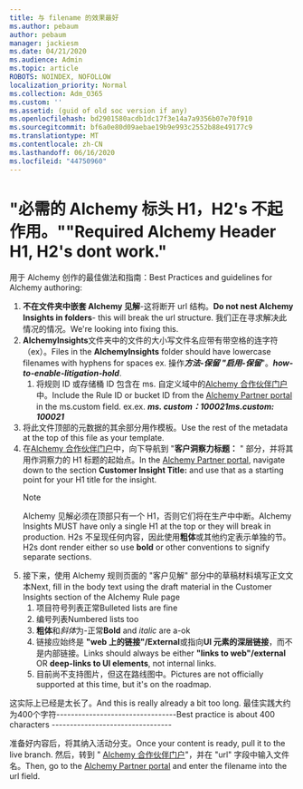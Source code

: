 ```yaml
---
title: 与 filename 的效果最好
ms.author: pebaum
author: pebaum
manager: jackiesm
ms.date: 04/21/2020
ms.audience: Admin
ms.topic: article
ROBOTS: NOINDEX, NOFOLLOW
localization_priority: Normal
ms.collection: Adm_O365
ms.custom: ''
ms.assetid: (guid of old soc version if any)
ms.openlocfilehash: bd2901580acdb1dc17f3e14a7a9356b07e70f910
ms.sourcegitcommit: bf6a0e80d09aebae19b9e993c2552b88e49177c9
ms.translationtype: MT
ms.contentlocale: zh-CN
ms.lasthandoff: 06/16/2020
ms.locfileid: "44750960"
---
```

# <a name="required-alchemy-header-h1-h2s-dont-work"></a><span data-ttu-id="c3862-102">"必需的 Alchemy 标头 H1，H2's 不起作用。"</span><span class="sxs-lookup"><span data-stu-id="c3862-102">"Required Alchemy Header H1, H2's dont work."</span></span>
<span data-ttu-id="c3862-103">用于 Alchemy 创作的最佳做法和指南：</span><span class="sxs-lookup"><span data-stu-id="c3862-103">Best Practices and guidelines for Alchemy authoring:</span></span>

1. <span data-ttu-id="c3862-104">**不在文件夹中嵌套 Alchemy 见解**-这将断开 url 结构。</span><span class="sxs-lookup"><span data-stu-id="c3862-104">**Do not nest Alchemy Insights in folders**- this will break the url structure.</span></span> <span data-ttu-id="c3862-105">我们正在寻求解决此情况的情况。</span><span class="sxs-lookup"><span data-stu-id="c3862-105">We're looking into fixing this.</span></span>
1. <span data-ttu-id="c3862-106">**AlchemyInsights**文件夹中的文件的大小写文件名应带有带空格的连字符（ex）。</span><span class="sxs-lookup"><span data-stu-id="c3862-106">Files in the **AlchemyInsights** folder should have lowercase filenames with hyphens for spaces ex.</span></span> <span data-ttu-id="c3862-107">操作***方法-保留 "启用-保留***"。</span><span class="sxs-lookup"><span data-stu-id="c3862-107">***how-to-enable-litigation-hold***.</span></span>
    1. <span data-ttu-id="c3862-108">将规则 ID 或存储桶 ID 包含在 ms. 自定义域中的[Alchemy 合作伙伴门户](https://alchemyportal.azurewebsites.net)中。</span><span class="sxs-lookup"><span data-stu-id="c3862-108">Include the Rule ID or bucket ID from the [Alchemy Partner portal](https://alchemyportal.azurewebsites.net) in the ms.custom field.</span></span> <span data-ttu-id="c3862-109">ex.</span><span class="sxs-lookup"><span data-stu-id="c3862-109">ex.</span></span> <span data-ttu-id="c3862-110">***ms. custom：100021***</span><span class="sxs-lookup"><span data-stu-id="c3862-110">***ms.custom: 100021***</span></span>
1. <span data-ttu-id="c3862-111">将此文件顶部的元数据的其余部分用作模板。</span><span class="sxs-lookup"><span data-stu-id="c3862-111">Use the rest of the metadata at the top of this file as your template.</span></span>
1. <span data-ttu-id="c3862-112">在[Alchemy 合作伙伴门户](https://alchemyportal.azurewebsites.net)中，向下导航到 "**客户洞察力标题：** " 部分，并将其用作洞察力的 H1 标题的起始点。</span><span class="sxs-lookup"><span data-stu-id="c3862-112">In the [Alchemy Partner portal](https://alchemyportal.azurewebsites.net), navigate down to the section **Customer Insight Title:** and use that as a starting point for your H1 title for the insight.</span></span> 
    > [!NOTE]
    > <span data-ttu-id="c3862-113">Alchemy 见解必须在顶部只有一个 H1，否则它们将在生产中中断。</span><span class="sxs-lookup"><span data-stu-id="c3862-113">Alchemy Insights MUST have only a single H1 at the top or they will break in production.</span></span> <span data-ttu-id="c3862-114">H2s 不呈现任何内容，因此使用**粗体**或其他约定表示单独的节。</span><span class="sxs-lookup"><span data-stu-id="c3862-114">H2s dont render either so use **bold** or other conventions to signify separate sections.</span></span>
1. <span data-ttu-id="c3862-115">接下来，使用 Alchemy 规则页面的 "客户见解" 部分中的草稿材料填写正文文本</span><span class="sxs-lookup"><span data-stu-id="c3862-115">Next, fill in the body text using the draft material in the Customer Insights section of the Alchemy Rule page</span></span>
    1. <span data-ttu-id="c3862-116">项目符号列表正常</span><span class="sxs-lookup"><span data-stu-id="c3862-116">Bulleted lists are fine</span></span>
    1. <span data-ttu-id="c3862-117">编号列表</span><span class="sxs-lookup"><span data-stu-id="c3862-117">Numbered lists too</span></span>
    1. <span data-ttu-id="c3862-118">**粗体**和*斜体*为-正常</span><span class="sxs-lookup"><span data-stu-id="c3862-118">**Bold** and *italic* are a-ok</span></span>
    1. <span data-ttu-id="c3862-119">链接应始终是 **"web 上的链接"/External**或指向**UI 元素的深层链接**，而不是内部链接。</span><span class="sxs-lookup"><span data-stu-id="c3862-119">Links should always be either **"links to web"/external** OR **deep-links to UI elements**, not internal links.</span></span>
    1. <span data-ttu-id="c3862-120">目前尚不支持图片，但这在路线图中。</span><span class="sxs-lookup"><span data-stu-id="c3862-120">Pictures are not officially supported at this time, but it's on the roadmap.</span></span>

<span data-ttu-id="c3862-121">这实际上已经是太长了。</span><span class="sxs-lookup"><span data-stu-id="c3862-121">And this is really already a bit too long.</span></span> <span data-ttu-id="c3862-122">最佳实践大约为400个字符---------------------------------</span><span class="sxs-lookup"><span data-stu-id="c3862-122">Best practice is about 400 characters ---------------------------------</span></span>

<span data-ttu-id="c3862-123">准备好内容后，将其纳入活动分支。</span><span class="sxs-lookup"><span data-stu-id="c3862-123">Once your content is ready, pull it to the live branch.</span></span> <span data-ttu-id="c3862-124">然后，转到 " [Alchemy 合作伙伴门户](https://alchemyportal.azurewebsites.net)"，并在 "url" 字段中输入文件名。</span><span class="sxs-lookup"><span data-stu-id="c3862-124">Then, go to the [Alchemy Partner portal](https://alchemyportal.azurewebsites.net) and enter the filename into the url field.</span></span> 